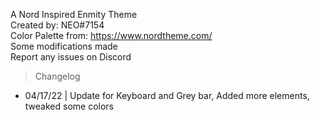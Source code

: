A Nord Inspired Enmity Theme <br>
Created by: NEO#7154 <br>
Color Palette from: https://www.nordtheme.com/ <br>
Some modifications made <br>
Report any issues on Discord

> Changelog

* 04/17/22 | Update for Keyboard and Grey bar, Added more elements, tweaked some colors
  
